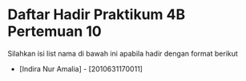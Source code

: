 # Daftar Hadir Praktikum 4B Pertemuan 10
Silahkan isi list nama di bawah ini apabila hadir dengan format berikut

- [Indira Nur Amalia] - [2010631170011]
